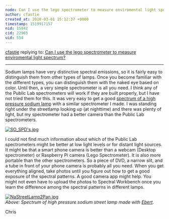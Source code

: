 ```yaml
---
node: Can I use the lego spectrometer to measure enviromental light spectrum?
author: cfastie
created_at: 2018-03-01 15:12:37 +0000
timestamp: 1519917157
nid: 15842
cid: 22965
uid: 554
---
```




[cfastie](../profile/cfastie) replying to: [Can I use the lego spectrometer to measure enviromental light spectrum?](../notes/baxamook/03-01-2018/can-i-use-the-lego-spectrometer-to-measure-enviromental-light-spectrum)

----
Sodium lamps have very distinctive spectral emissions, so it is fairly easy to distinguish them from other types of lamps. Once you become familiar with the different types, you can distinguish them with the naked eye based on color. Until then, a very simple spectrometer is all you need. I think any of the Public Lab spectrometers will work if they are built properly, but I have not tried them for this. It was very easy to get a good [spectrum of a high pressure sodium lamp](https://publiclab.org/notes/cfastie/2-26-2013/broadening) with a similar spectrometer I made. I was standing right under the streetlamp looking up (at nighttime) and there was plenty of light, but my spectrometer had a better camera than the Public Lab spectrometers. 

[![SO_SPD's.jpg](https://publiclab.org/system/images/photos/000/023/776/medium/SO_SPD's.jpg)](https://publiclab.org/system/images/photos/000/023/776/original/SO_SPD's.jpg)

I could not find much information about which of the Public Lab spectrometers might be better at low light levels or for distant light sources. It might be that a smart phone camera is better than a webcam (Desktop spectrometer) or Raspberry Pi camera (Lego Spectrometer).  It is also more portable than the other spectrometers. So a piece of DVD, a narrow slit, and a tube in front of your phone camera is probably all you need. When you get everything aligned, take photos until you figure out how to get a good exposure of the spectral patterns. A good camera app might help. You might not even have to upload the photos to Spectral Workbench once you learn the difference among the spectral patterns in different lamps.

[![NaStreetLamp2Pan.jpg](https://publiclab.org/system/images/photos/000/023/777/medium/NaStreetLamp2Pan.jpg)](https://publiclab.org/system/images/photos/000/023/777/original/NaStreetLamp2Pan.jpg)  
*Above: Spectrum of high pressure sodium street lamp made with [Ebert](https://publiclab.org/notes/cfastie/2-19-2013/ebert).*

Chris

